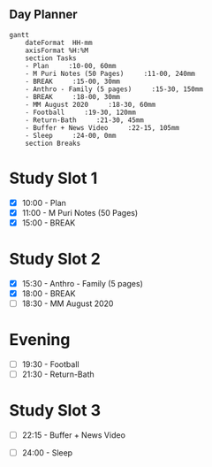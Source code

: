 ## Day Planner
```mermaid
gantt
    dateFormat  HH-mm
    axisFormat %H:%M
    section Tasks
    - Plan     :10-00, 60mm
    - M Puri Notes (50 Pages)     :11-00, 240mm
    - BREAK     :15-00, 30mm
    - Anthro - Family (5 pages)     :15-30, 150mm
    - BREAK     :18-00, 30mm
    - MM August 2020     :18-30, 60mm
    - Football     :19-30, 120mm
    - Return-Bath     :21-30, 45mm
    - Buffer + News Video     :22-15, 105mm
    - Sleep     :24-00, 0mm
    section Breaks

```

# Study Slot 1
- [x] 10:00 - Plan
- [x] 11:00 - M Puri Notes (50 Pages)
- [x] 15:00 - BREAK

# Study Slot 2
- [x] 15:30 - Anthro - Family (5 pages)
- [x] 18:00 - BREAK
- [ ] 18:30 - MM August 2020

# Evening
- [ ] 19:30 - Football
- [ ] 21:30 - Return-Bath

# Study Slot 3
- [ ] 22:15 - Buffer + News Video
- [ ] 24:00 - Sleep




